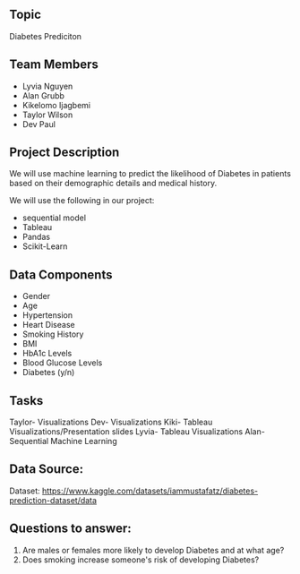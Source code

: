 ## Topic
Diabetes Prediciton

## Team Members
- Lyvia Nguyen
- Alan Grubb
- Kikelomo Ijagbemi
- Taylor Wilson
- Dev Paul

## Project Description
We will use machine learning to predict the likelihood of Diabetes in patients based on their demographic details and medical history. 

We will use the following in our project:
- sequential model
- Tableau
- Pandas
- Scikit-Learn

## Data Components
- Gender
- Age
- Hypertension
- Heart Disease
- Smoking History
- BMI
- HbA1c Levels
- Blood Glucose Levels
- Diabetes (y/n)

## Tasks
Taylor- Visualizations
Dev- Visualizations
Kiki- Tableau Visualizations/Presentation slides
Lyvia- Tableau Visualizations
Alan- Sequential Machine Learning

## Data Source:
Dataset: https://www.kaggle.com/datasets/iammustafatz/diabetes-prediction-dataset/data
  
## Questions to answer:
1. Are males or females more likely to develop Diabetes and at what age?
2. Does smoking increase someone's risk of developing Diabetes?


